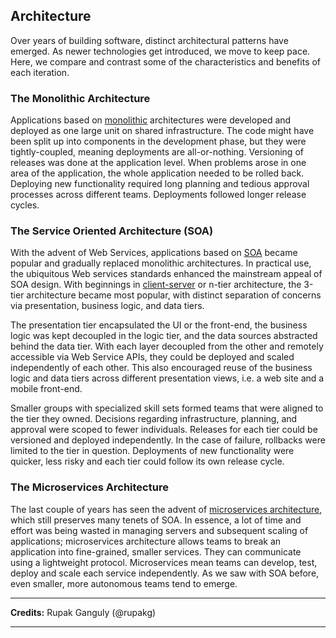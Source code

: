 <!--
title: Architecture
menuText: Architecture
menuOrder: 6
description: A section about serverless architectures, patterns and solutions.
layout: Doc
publish: true
-->

## Architecture

Over years of building software, distinct architectural patterns have emerged. As newer technologies get introduced, we move to keep pace. Here, we compare and contrast some of the characteristics and benefits of each iteration.

### The Monolithic Architecture

Applications based on [monolithic](https://en.wikipedia.org/wiki/Monolithic_application) architectures were developed and deployed as one large unit on shared infrastructure. The code might have been split up into components in the development phase, but they were tightly-coupled, meaning deployments are all-or-nothing. Versioning of releases was done at the application level. When problems arose in one area of the application, the whole application needed to be rolled back. Deploying new functionality required long planning and tedious approval processes across different teams. Deployments followed longer release cycles.

### The Service Oriented Architecture (SOA)

With the advent of Web Services, applications based on [SOA](https://en.wikipedia.org/wiki/Service-oriented_architecture) became popular and gradually replaced monolithic architectures. In practical use, the ubiquitous Web services standards enhanced the mainstream appeal of SOA design. With beginnings in [client-server](https://en.wikipedia.org/wiki/Client%E2%80%93server_model) or n-tier architecture, the 3-tier architecture became most popular, with distinct separation of concerns via presentation, business logic, and data tiers. 

The presentation tier encapsulated the UI or the front-end, the business logic was kept decoupled in the logic tier, and the data sources abstracted behind the data tier. With each layer decoupled from the other and remotely accessible via Web Service APIs, they could be deployed and scaled independently of each other. This also encouraged reuse of the business logic and data tiers across different presentation views, i.e. a web site and a mobile front-end.

Smaller groups with specialized skill sets formed teams that were aligned to the tier they owned. Decisions regarding infrastructure, planning, and approval were scoped to fewer individuals. Releases for each tier could be versioned and deployed independently. In the case of failure, rollbacks were limited to the tier in question. Deployments of new functionality were quicker, less risky and each tier could follow its own release cycle.

### The Microservices Architecture

The last couple of years has seen the advent of [microservices architecture](https://en.wikipedia.org/wiki/Microservices), which still preserves many tenets of SOA. In essence, a lot of time and effort was being wasted in managing servers and subsequent scaling of applications; microservices architecture allows teams to break an application into fine-grained, smaller services. They can communicate using a lightweight protocol. Microservices mean teams can develop, test, deploy and scale each service independently. As we saw with SOA before, even smaller, more autonomous teams tend to emerge. 

***
**Credits:** Rupak Ganguly (@rupakg)
***
